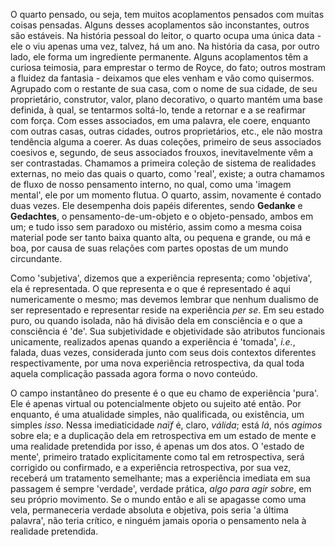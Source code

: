 O quarto pensado, ou seja, tem muitos acoplamentos pensados com muitas coisas pensadas. Alguns desses acoplamentos são inconstantes, outros são estáveis. Na história pessoal do leitor, o quarto ocupa uma única data - ele o viu apenas uma vez, talvez, há um ano. Na história da casa, por outro lado, ele forma um ingrediente permanente. Alguns acoplamentos têm a curiosa teimosia, para emprestar o termo de Royce, do fato; outros mostram a fluidez da fantasia - deixamos que eles venham e vão como quisermos. Agrupado com o restante de sua casa, com o nome de sua cidade, de seu proprietário, construtor, valor, plano decorativo, o quarto mantém uma base definida, à qual, se tentarmos soltá-lo, tende a retornar e a se reafirmar com força. Com esses associados, em uma palavra, ele coere, enquanto com outras casas, outras cidades, outros proprietários, etc., ele não mostra tendência alguma a coerer. As duas coleções, primeiro de seus associados coesivos e, segundo, de seus associados frouxos, inevitavelmente vêm a ser contrastadas. Chamamos a primeira coleção de sistema de realidades externas, no meio das quais o quarto, como 'real', existe; a outra chamamos de fluxo de nosso pensamento interno, no qual, como uma 'imagem mental', ele por um momento flutua. O quarto, assim, novamente é contado duas vezes. Ele desempenha dois papéis diferentes, sendo **Gedanke** e **Gedachtes**, o pensamento-de-um-objeto e o objeto-pensado, ambos em um; e tudo isso sem paradoxo ou mistério, assim como a mesma coisa material pode ser tanto baixa quanto alta, ou pequena e grande, ou má e boa, por causa de suas relações com partes opostas de um mundo circundante.

Como 'subjetiva', dizemos que a experiência representa; como 'objetiva', ela é representada. O que representa e o que é representado é aqui numericamente o mesmo; mas devemos lembrar que nenhum dualismo de ser representado e representar reside na experiência _per se_. Em seu estado puro, ou quando isolada, não há divisão dela em consciência e o que a consciência é 'de'. Sua subjetividade e objetividade são atributos funcionais unicamente, realizados apenas quando a experiência é 'tomada', _i.e._, falada, duas vezes, considerada junto com seus dois contextos diferentes respectivamente, por uma nova experiência retrospectiva, da qual toda aquela complicação passada agora forma o novo conteúdo.

O campo instantâneo do presente é o que eu chamo de experiência 'pura'. Ele é apenas virtual ou potencialmente objeto ou sujeito até então. Por enquanto, é uma atualidade simples, não qualificada, ou existência, um simples _isso_. Nessa imediaticidade _naïf_ é, claro, _válida_; está _lá_, nós _agimos_ sobre ela; e a duplicação dela em retrospectiva em um estado de mente e uma realidade pretendida por isso, é apenas um dos atos. O 'estado de mente', primeiro tratado explicitamente como tal em retrospectiva, será corrigido ou confirmado, e a experiência retrospectiva, por sua vez, receberá um tratamento semelhante; mas a experiência imediata em sua passagem é sempre 'verdade', verdade prática, _algo para agir sobre_, em seu próprio movimento. Se o mundo então e ali se apagasse como uma vela, permaneceria verdade absoluta e objetiva, pois seria 'a última palavra', não teria crítico, e ninguém jamais oporia o pensamento nela à realidade pretendida.